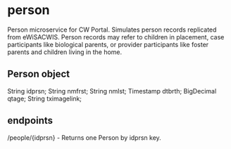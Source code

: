 # person

Person microservice for CW Portal.  Simulates person records replicated from eWiSACWIS.  Person records may refer to children in placement, case participants like biological parents, or provider participants like foster parents and children living in the home.

## Person object

String idprsn;
String nmfrst;
String nmlst;
Timestamp dtbrth;
BigDecimal qtage;
String tximagelink;

## endpoints

/people/{idprsn} - Returns one Person by idprsn key.

